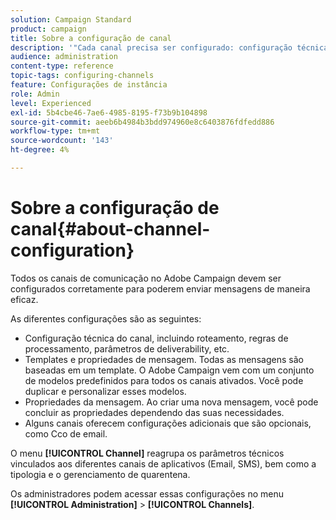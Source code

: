 ```yaml
---
solution: Campaign Standard
product: campaign
title: Sobre a configuração de canal
description: '"Cada canal precisa ser configurado: configuração técnica, propriedades da mensagem e modelos."'
audience: administration
content-type: reference
topic-tags: configuring-channels
feature: Configurações de instância
role: Admin
level: Experienced
exl-id: 5b4cbe46-7ae6-4985-8195-f73b9b104898
source-git-commit: aeeb6b4984b3bdd974960e8c6403876fdfedd886
workflow-type: tm+mt
source-wordcount: '143'
ht-degree: 4%

---
```


# Sobre a configuração de canal{#about-channel-configuration}

Todos os canais de comunicação no Adobe Campaign devem ser configurados corretamente para poderem enviar mensagens de maneira eficaz.

As diferentes configurações são as seguintes:

* Configuração técnica do canal, incluindo roteamento, regras de processamento, parâmetros de deliverability, etc.
* Templates e propriedades de mensagem. Todas as mensagens são baseadas em um template. O Adobe Campaign vem com um conjunto de modelos predefinidos para todos os canais ativados. Você pode duplicar e personalizar esses modelos.
* Propriedades da mensagem. Ao criar uma nova mensagem, você pode concluir as propriedades dependendo das suas necessidades.
* Alguns canais oferecem configurações adicionais que são opcionais, como Cco de email.

O menu **[!UICONTROL Channel]** reagrupa os parâmetros técnicos vinculados aos diferentes canais de aplicativos (Email, SMS), bem como a tipologia e o gerenciamento de quarentena.

Os administradores podem acessar essas configurações no menu **[!UICONTROL Administration]** > **[!UICONTROL Channels]**.
